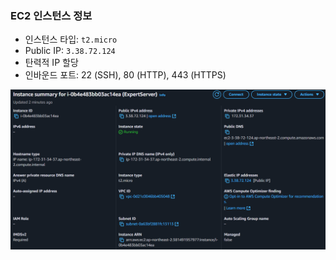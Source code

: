 ### EC2 인스턴스 정보

- 인스턴스 타입: `t2.micro`
- Public IP: `3.38.72.124`
- 탄력적 IP 할당
- 인바운드 포트: 22 (SSH), 80 (HTTP), 443 (HTTPS)

![EC2 설정 캡처](./images/EC2_설정화면.png)